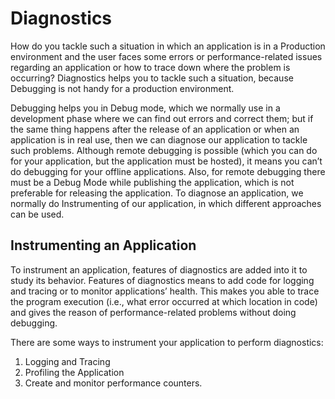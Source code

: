 # Diagnostics

How do you tackle such a situation in which an application is in a Production environment and the user faces some errors or performance-related issues regarding an application or how to trace down where the problem is occurring? Diagnostics helps you to tackle such a situation, because Debugging is not handy for a
production environment.

Debugging helps you in Debug mode, which we normally use in a development phase where we can find out errors and correct them; but if the same thing happens after the release of an application or when an application is in real use, then we can diagnose our application to tackle such problems. Although remote debugging is possible (which you can do for your application, but the application must be hosted), it means you can’t do debugging for your offline applications. Also, for remote debugging there must be a Debug Mode while publishing the application, which is not preferable for releasing the application.
To diagnose an application, we normally do Instrumenting of our application, in which different approaches can be used.

## Instrumenting an Application

To instrument an application, features of diagnostics are added into it to study its behavior. Features of diagnostics means to add code for logging and tracing or to monitor applications’ health. This makes you able to trace the program execution (i.e., what error occurred at which location in code) and gives the reason of performance-related problems without doing debugging.

There are some ways to instrument your application to perform diagnostics:

1. Logging and Tracing
2. Profiling the Application
3. Create and monitor performance counters.